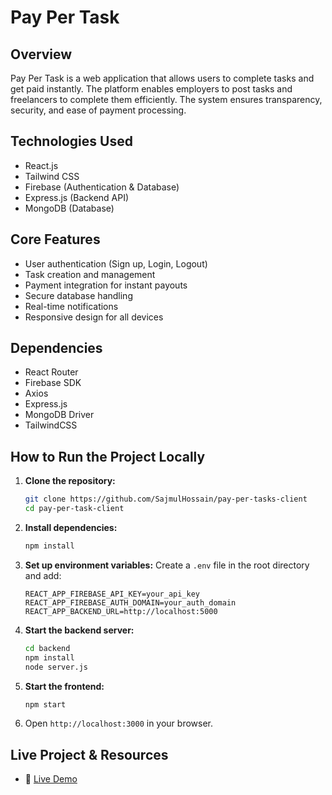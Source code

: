 # Pay Per Task

## Overview
Pay Per Task is a web application that allows users to complete tasks and get paid instantly. The platform enables employers to post tasks and freelancers to complete them efficiently. The system ensures transparency, security, and ease of payment processing.


## Technologies Used
- React.js
- Tailwind CSS
- Firebase (Authentication & Database)
- Express.js (Backend API)
- MongoDB (Database)

## Core Features
- User authentication (Sign up, Login, Logout)
- Task creation and management
- Payment integration for instant payouts
- Secure database handling
- Real-time notifications
- Responsive design for all devices

## Dependencies
- React Router
- Firebase SDK
- Axios
- Express.js
- MongoDB Driver
- TailwindCSS

## How to Run the Project Locally

1. **Clone the repository:**
   ```bash
   git clone https://github.com/SajmulHossain/pay-per-tasks-client
   cd pay-per-task-client
   ```

2. **Install dependencies:**
   ```bash
   npm install
   ```

3. **Set up environment variables:**
   Create a `.env` file in the root directory and add:
   ```env
   REACT_APP_FIREBASE_API_KEY=your_api_key
   REACT_APP_FIREBASE_AUTH_DOMAIN=your_auth_domain
   REACT_APP_BACKEND_URL=http://localhost:5000
   ```

4. **Start the backend server:**
   ```bash
   cd backend
   npm install
   node server.js
   ```

5. **Start the frontend:**
   ```bash
   npm start
   ```

6. Open `http://localhost:3000` in your browser.

## Live Project & Resources
- 🔗 [Live Demo]([https://your-live-demo-link.com](https://pay-per-tasks.web.app))
